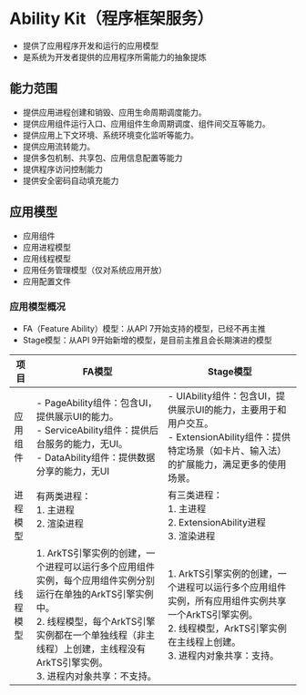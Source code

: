 # Ability Kit（程序框架服务）
- 提供了应用程序开发和运行的应用模型
- 是系统为开发者提供的应用程序所需能力的抽象提炼

## 能力范围
- 提供应用进程创建和销毁、应用生命周期调度能力。
- 提供应用组件运行入口、应用组件生命周期调度、组件间交互等能力。
- 提供应用上下文环境、系统环境变化监听等能力。
- 提供应用流转能力。
- 提供多包机制、共享包、应用信息配置等能力
- 提供程序访问控制能力
- 提供安全密码自动填充能力

## 应用模型
- 应用组件
- 应用进程模型
- 应用线程模型
- 应用任务管理模型（仅对系统应用开放）
- 应用配置文件

### 应用模型概况
- FA（Feature Ability）模型：从API 7开始支持的模型，已经不再主推
- Stage模型：从API 9开始新增的模型，是目前主推且会长期演进的模型

| 项目         | FA模型 | Stage模型 |
|--------------|--------|-----------|
| 应用组件     | - PageAbility组件：包含UI，提供展示UI的能力。<br/>- ServiceAbility组件：提供后台服务的能力，无UI。<br/>- DataAbility组件：提供数据分享的能力，无UI | - UIAbility组件：包含UI，提供展示UI的能力，主要用于和用户交互。<br/>- ExtensionAbility组件：提供特定场景（如卡片、输入法）的扩展能力，满足更多的使用场景。 |
| 进程模型     | 有两类进程：<br/>1. 主进程<br/>2. 渲染进程<br/><br/>|有三类进程：<br/>1. 主进程<br/>2. ExtensionAbility进程<br/>3. 渲染进程 |
| 线程模型     | 1. ArkTS引擎实例的创建，一个进程可以运行多个应用组件实例，每个应用组件实例分别运行在单独的ArkTS引擎实例中。<br/>2. 线程模型，每个ArkTS引擎实例都在一个单独线程（非主线程）上创建，主线程没有ArkTS引擎实例。<br/>3. 进程内对象共享：不支持。<br/>|1. ArkTS引擎实例的创建，一个进程可以运行多个应用组件实例，所有应用组件实例共享一个ArkTS引擎实例。<br/>2. 线程模型，ArkTS引擎实例在主线程上创建。<br/>3. 进程内对象共享：支持。<br/> |

